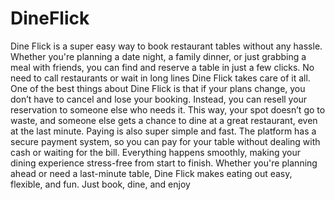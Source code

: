 # DineFlick
Dine Flick is a super easy way to book restaurant tables without any hassle. Whether you're planning a date night, a family dinner, or just grabbing a meal with friends, you can find and reserve a table in just a few clicks. No need to call restaurants or wait in long lines Dine Flick takes care of it all. One of the best things about Dine Flick is that if your plans change, you don’t have to cancel and lose your booking. Instead, you can resell your reservation to someone else who needs it. This way, your spot doesn’t go to waste, and someone else gets a chance to dine at a great restaurant, even at the last minute. Paying is also super simple and fast. The platform has a secure payment system, so you can pay for your table without dealing with cash or waiting for the bill. Everything happens smoothly, making your dining experience stress-free from start to finish. Whether you're planning ahead or need a last-minute table, Dine Flick makes eating out easy, flexible, and fun. Just book, dine, and enjoy
